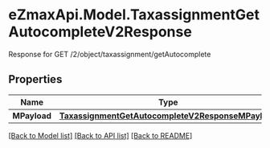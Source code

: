 # eZmaxApi.Model.TaxassignmentGetAutocompleteV2Response
Response for GET /2/object/taxassignment/getAutocomplete

## Properties

Name | Type | Description | Notes
------------ | ------------- | ------------- | -------------
**MPayload** | [**TaxassignmentGetAutocompleteV2ResponseMPayload**](TaxassignmentGetAutocompleteV2ResponseMPayload.md) |  | 

[[Back to Model list]](../README.md#documentation-for-models) [[Back to API list]](../README.md#documentation-for-api-endpoints) [[Back to README]](../README.md)

